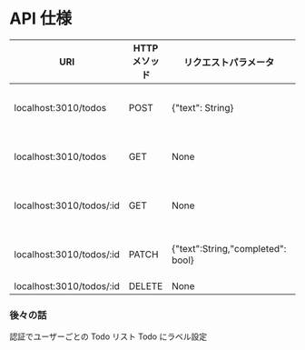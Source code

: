 # API 仕様

| URI                      | HTTP メソッド | リクエストパラメータ              | レスポンスパラメータ                               |
| ------------------------ | ------------- | --------------------------------- | -------------------------------------------------- |
| localhost:3010/todos     | POST          | {"text": String}                  | {"id": number,"text": String,"completed": false}   |
| localhost:3010/todos     | GET           | None                              | [{"id": number,"text": String,"completed": false}] |
| localhost:3010/todos/:id | GET           | None                              | {"id": number,"text": String,"completed": false}   |
| localhost:3010/todos/:id | PATCH         | {"text":String,"completed": bool} | {"id": number,"text": String,"completed": false}   |
| localhost:3010/todos/:id | DELETE        | None                              | None                                               |

### 後々の話

認証でユーザーごとの Todo リスト
Todo にラベル設定
